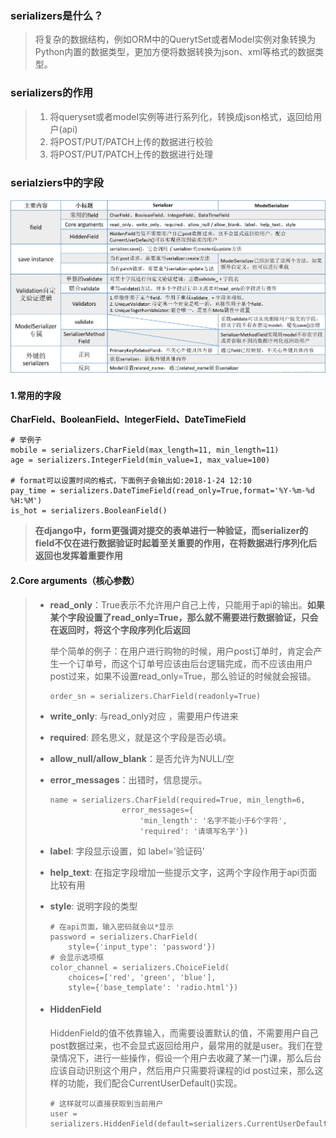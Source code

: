 ### serializers是什么？

> 将复杂的数据结构，例如ORM中的QuerytSet或者Model实例对象转换为Python内置的数据类型，更加方便将数据转换为json、xml等格式的数据类型。

### serializers的作用

> 1. 将queryset或者model实例等进行系列化，转换成json格式，返回给用户(api)
> 2. 将POST/PUT/PATCH上传的数据进行校验
> 3. 将POST/PUT/PATCH上传的数据进行处理

### serialziers中的字段

![images](https://github.com/HuangXiongjin/python_study/blob/master/Django%E6%96%87%E6%A1%A3/DRF/images/serializers.png)

#### 1.常用的字段

**CharField、BooleanField、IntegerField、DateTimeField**

```
# 举例子
mobile = serializers.CharField(max_length=11, min_length=11)
age = serializers.IntegerField(min_value=1, max_value=100)

# format可以设置时间的格式，下面例子会输出如:2018-1-24 12:10
pay_time = serializers.DateTimeField(read_only=True,format='%Y-%m-%d %H:%M')
is_hot = serializers.BooleanField()
```

> **在django中，form更强调对提交的表单进行一种验证，而serializer的field不仅在进行数据验证时起着至关重要的作用，在将数据进行序列化后返回也发挥着重要作用**

#### 2.Core arguments（核心参数）

> - **read_only**：True表示不允许用户自己上传，只能用于api的输出。**如果某个字段设置了read_only=True，那么就不需要进行数据验证，只会在返回时，将这个字段序列化后返回**
>
>   举个简单的例子：在用户进行购物的时候，用户post订单时，肯定会产生一个订单号，而这个订单号应该由后台逻辑完成，而不应该由用户post过来，如果不设置read_only=True，那么验证的时候就会报错。
>
>   ```
>   order_sn = serializers.CharField(readonly=True)
>   ```
>
> - **write_only**: 与read_only对应 ，需要用户传进来
>
> - **required**: 顾名思义，就是这个字段是否必填。
>
> - **allow_null/allow_blank**：是否允许为NULL/空 
>
> - **error_messages**：出错时，信息提示。
>
>   ```
>   name = serializers.CharField(required=True, min_length=6,
>                   error_messages={
>                       'min_length': '名字不能小于6个字符',
>                       'required': '请填写名字'})
>   ```
>
> - **label**: 字段显示设置，如 label=’验证码’
>
> - **help_text**: 在指定字段增加一些提示文字，这两个字段作用于api页面比较有用 
>
> - **style**: 说明字段的类型
>
>   ```
>   # 在api页面，输入密码就会以*显示
>   password = serializers.CharField(
>       style={'input_type': 'password'})
>   # 会显示选项框
>   color_channel = serializers.ChoiceField(
>       choices=['red', 'green', 'blue'],
>       style={'base_template': 'radio.html'})
>   ```
>
> - #### HiddenField
>
>   HiddenField的值不依靠输入，而需要设置默认的值，不需要用户自己post数据过来，也不会显式返回给用户，最常用的就是user。我们在登录情况下，进行一些操作，假设一个用户去收藏了某一门课，那么后台应该自动识别这个用户，然后用户只需要将课程的id post过来，那么这样的功能，我们配合CurrentUserDefault()实现。
>
>   ```
>   # 这样就可以直接获取到当前用户
>   user = serializers.HiddenField(default=serializers.CurrentUserDefault())
>   ```